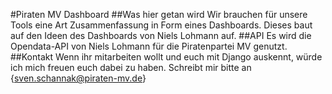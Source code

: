 #Piraten MV Dashboard
##Was hier getan wird
Wir brauchen für unsere Tools eine Art Zusammenfassung in Form eines Dashboards. Dieses baut auf den Ideen des Dashboards von Niels Lohmann auf.
##API
Es wird die Opendata-API von Niels Lohmann für die Piratenpartei MV genutzt.
##Kontakt
Wenn ihr mitarbeiten wollt und euch mit Django auskennt, würde ich mich freuen euch dabei zu haben. Schreibt mir bitte an 
	{sven.schannak@piraten-mv.de}
